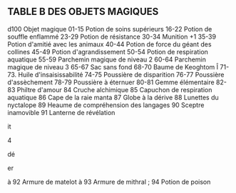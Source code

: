 ## TABLE B DES OBJETS MAGIQUES

d100 Objet magique
01-15  Potion de soins supérieurs
16-22 Potion de souffle enflammé
23-29  Potion de résistance
30-34  Munition +1
35-39  Potion d'amitié avec les animaux
40-44 Potion de force du géant des collines
45-49 Potion d'agrandissement
50-54  Potion de respiration aquatique
55-59  Parchemin magique de niveau 2
60-64 Parchemin magique de niveau 3
65-67 Sac sans fond
68-70 Baume de Keoghtom
Î 71-73. Huile d'insaisissabilité
74-75 Poussière de disparition
76-77 Poussière d'assèchement
78-79  Poussière à éternuer
80-81 Gemme élémentaire
82-83 Philtre d'amour
84  Cruche alchimique
85  Capuchon de respiration aquatique
86 Cape de la raie manta
87 Globe à la dérive
88 Lunettes du nyctalope
89  Heaume de compréhension des langages
90  Sceptre inamovible
91 Lanterne de révélation

it

4

dé

er

à 92 Armure de matelot
à 93 Armure de mithral
; 94  Potion de poison